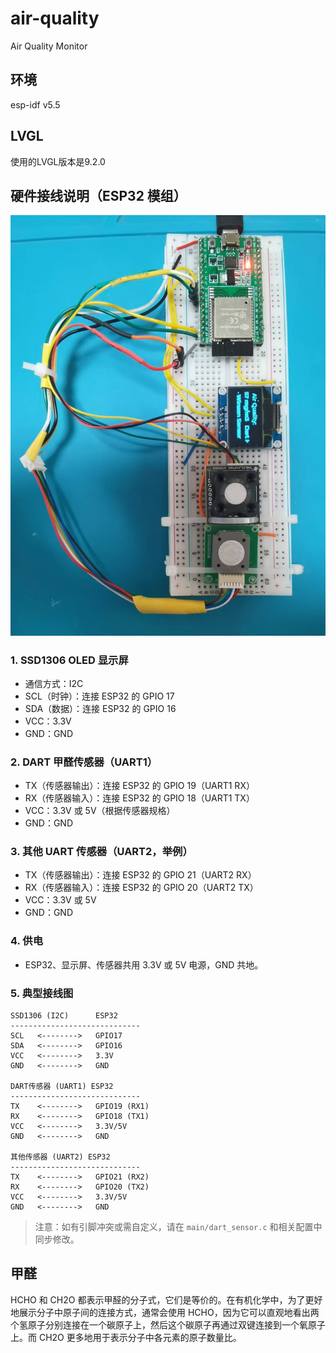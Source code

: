 # air-quality
Air Quality Monitor

## 环境

esp-idf v5.5

## LVGL

使用的LVGL版本是9.2.0

## 硬件接线说明（ESP32 模组）

![甲醛测试仪](./images/HCHO_monitor_1.jpg)

### 1. SSD1306 OLED 显示屏
- 通信方式：I2C
- SCL（时钟）：连接 ESP32 的 GPIO 17
- SDA（数据）：连接 ESP32 的 GPIO 16
- VCC：3.3V
- GND：GND

### 2. DART 甲醛传感器（UART1）
- TX（传感器输出）：连接 ESP32 的 GPIO 19（UART1 RX）
- RX（传感器输入）：连接 ESP32 的 GPIO 18（UART1 TX）
- VCC：3.3V 或 5V（根据传感器规格）
- GND：GND

### 3. 其他 UART 传感器（UART2，举例）
- TX（传感器输出）：连接 ESP32 的 GPIO 21（UART2 RX）
- RX（传感器输入）：连接 ESP32 的 GPIO 20（UART2 TX）
- VCC：3.3V 或 5V
- GND：GND

### 4. 供电
- ESP32、显示屏、传感器共用 3.3V 或 5V 电源，GND 共地。

### 5. 典型接线图
```
SSD1306 (I2C)      ESP32
-----------------------------
SCL   <-------->   GPIO17
SDA   <-------->   GPIO16
VCC   <-------->   3.3V
GND   <-------->   GND

DART传感器 (UART1) ESP32
-----------------------------
TX    <-------->   GPIO19 (RX1)
RX    <-------->   GPIO18 (TX1)
VCC   <-------->   3.3V/5V
GND   <-------->   GND

其他传感器 (UART2) ESP32
-----------------------------
TX    <-------->   GPIO21 (RX2)
RX    <-------->   GPIO20 (TX2)
VCC   <-------->   3.3V/5V
GND   <-------->   GND
```

> 注意：如有引脚冲突或需自定义，请在 `main/dart_sensor.c` 和相关配置中同步修改。


## 甲醛

HCHO 和 CH2O 都表示甲醛的分子式，它们是等价的。在有机化学中，为了更好地展示分子中原子间的连接方式，通常会使用 HCHO，因为它可以直观地看出两个氢原子分别连接在一个碳原子上，然后这个碳原子再通过双键连接到一个氧原子上。而 CH2O 更多地用于表示分子中各元素的原子数量比。


